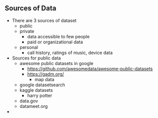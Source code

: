 ## Sources of Data

- There are 3 sources of dataset
    - public
    - private
        - data accessible to few people
        - paid or organizational data
    - personal
        - call history, ratings of music, device data
- Sources for public data
    - awesome public datasets in google
        - https://github.com/awesomedata/awesome-public-datasets
        - https://gadm.org/ 
            - map data
    - google datasetsearch
    - kaggle datasets
        - harry potter
    - data.gov
    - datameet.org
- 